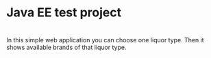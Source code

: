 # Java EE test project

#

In this simple web application you can choose one liquor type. Then it shows available brands of that liquor type.
